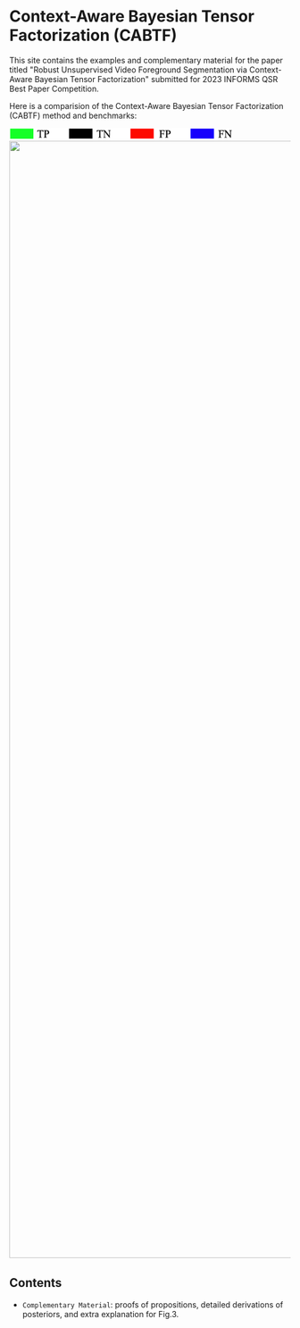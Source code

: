 # Context-Aware Bayesian Tensor Factorization (CABTF)
This site contains the examples and complementary material for the paper titled "Robust Unsupervised Video Foreground Segmentation via Context-Aware Bayesian Tensor Factorization" submitted for 2023 INFORMS QSR Best Paper Competition.

Here is a comparision of the Context-Aware Bayesian Tensor Factorization (CABTF) method and benchmarks:

<img src='color map.png' width="400" height="20" >
<img src='comparison1.gif' width="700" height="2000" />


## Contents

 - `Complementary Material`: proofs of propositions, detailed derivations of posteriors, and extra explanation for Fig.3.

